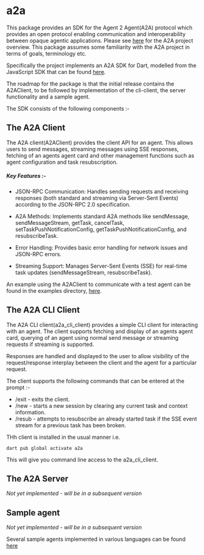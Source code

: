 # a2a

This package provides an SDK for the Agent 2 Agent(A2A) protocol which provides 
an open protocol enabling communication and interoperability between opaque agentic 
applications. Please see [here](https://github.com/a2aproject/A2A) for the A2A project overview.
This package assumes some familiarity with the A2A project in terms of goals, terminology etc.

Specifically the project implements an A2A SDK for Dart, modelled from the JavaScript
SDK that can be found [here](https://github.com/a2aproject/a2a-js).

The roadmap for the package is that the initial release contains the A2AClient, to be followed by 
implementation of the cli-client, the server functionality and a sample agent. 

The SDK consists of the following components :-

## The A2A Client

The A2A client(A2AClient) provides the client API for an agent. This allows users to send messages, streaming messages
using SSE responses, fetching of an agents agent card and other management functions such as
agent configuration and task resubscription.

##### Key Features :-

* JSON-RPC Communication: Handles sending requests and receiving responses (both standard and streaming via Server-Sent Events) according to the JSON-RPC 2.0 specification.


* A2A Methods: Implements standard A2A methods like sendMessage, sendMessageStream, getTask, cancelTask, setTaskPushNotificationConfig, getTaskPushNotificationConfig, and resubscribeTask.


* Error Handling: Provides basic error handling for network issues and JSON-RPC errors.


* Streaming Support: Manages Server-Sent Events (SSE) for real-time task updates (sendMessageStream, resubscribeTask).

An example using the A2AClient to communicate with a test agent can be found in the examples directory, 
[here](https://github.com/shamblett/a2a/blob/main/example/a2a_client.dart).

## The A2A CLI Client

The A2A CLI client(a2a_cli_client) provides a simple CLI client for interacting with an agent.
The client supports fetching and display of an agents agent card, querying of an agent using normal send message
or streaming requests if streaming is supported.

Responses are handled and displayed to the user to allow visibility of the request/response
interplay between the client and the agent for a particular request.

The client supports the following commands that can be entered at the prompt :-

* /exit - exits the client.
* /new - starts a new session by clearing any current task and context information.
* /resub - attempts to resubscribe an already started task if the SSE event stream for a previous task has been broken.

THh client is installed in the usual manner i.e. 
```
dart pub global activate a2a
```
This will give you command line access to the a2a_cli_client.

## The A2A Server

_Not yet implemented - will be in a subsequent version_

## Sample agent

_Not yet implemented - will be in a subsequent version_

Several sample agents implemented in various languages can be found [here](https://github.com/a2aproject/a2a-samples)